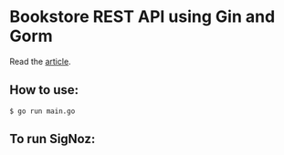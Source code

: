 # Bookstore REST API using Gin and Gorm

Read the [article](https://blog.logrocket.com/how-to-build-a-rest-api-with-golang-using-gin-and-gorm/).

## How to use:

```
$ go run main.go
```


## To run SigNoz:
